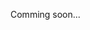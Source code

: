 <!-- ---
title: "Feasibility of Turbulence Model by Machine Learning"
collection: publications
permalink: /publication/2024-to-be-submitted
date: 2024-03-01
venue: 'To be submitted to Phys. Rev. Fluids'
# paperurl: 'http://academicpages.github.io/files/paper1.pdf'
citation: 'S. Matsumoto, M. Inubushi & S. Goto, <i>to be submitted</i> (2024).'
--- -->
<!-- This paper is about the number 1. The number 2 is left for future work. -->

<!-- [Download paper here](http://academicpages.github.io/files/paper1.pdf) -->

<!-- Recommended citation: S. Matsumoto, M. Inubushi & S. Goto, <i>to be submitted</i> (2024). -->

Comming soon...